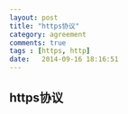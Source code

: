 ```yaml
---
layout: post
title: "https协议"
category: agreement
comments: true
tags : [https, http]
date:   2014-09-16 18:16:51
---
```


## https协议

